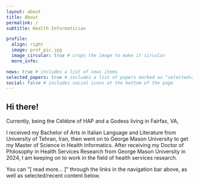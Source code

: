 ```yaml
---
layout: about
title: About
permalink: /
subtitle: Health Informatician

profile:
  align: right
  image: prof_pic.jpg
  image_circular: true # crops the image to make it circular
  more_info: 

news: true # includes a list of news items
selected_papers: true # includes a list of papers marked as "selected={true}"
social: false # includes social icons at the bottom of the page
---
```


<h2>Hi there!</h2>

Currently, being the Célèbre of HAP and a Godess living in Fairfax, VA,

I received my Bachelor of Arts in Italian Language and Literature from University of Tehran, Iran, then went on to George Mason University to get my Master of Science in Health Informatics. After receiving my Doctor of Philosophy in Health Services Research from George Mason University in 2024, I am keeping on to work in the field of health services research.

You can "[ read more... ]" through the links in the navigation bar above, as well as selected/recent content below.
